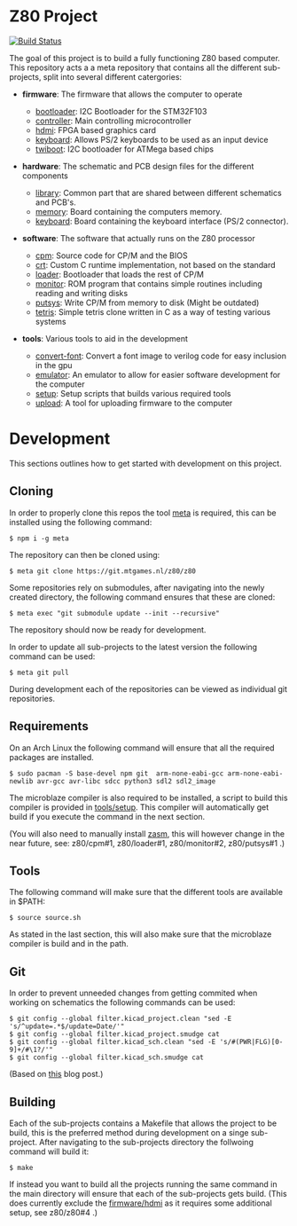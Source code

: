# Z80 Project
[![Build Status](https://ci.mtgames.nl/api/badges/z80/z80/status.svg)](https://ci.mtgames.nl/z80/z80)

The goal of this project is to build a fully functioning Z80 based computer.
This repository acts a a meta repository that contains all the different sub-projects, split into several different catergories:

- **firmware**: The firmware that allows the computer to operate
	- [bootloader](https://git.mtgames.nl/z80/bootloader): I2C Bootloader for the STM32F103
	- [controller](https://git.mtgames.nl/z80/controller): Main controlling microcontroller
	- [hdmi](https://git.mtgames.nl/z80/hdmi): FPGA based graphics card
	- [keyboard](https://git.mtgames.nl/z80/keyboard): Allows PS/2 keyboards to be used as an input device
	- [twiboot](https://git.mtgames.nl/z80/twiboot): I2C bootloader for ATMega based chips

- **hardware**: The schematic and PCB design files for the different components
	- [library](https://git.mtgames.nl/z80/library): Common part that are shared between different schematics and PCB's.
	- [memory](https://git.mtgames.nl/z80/memory): Board containing the computers memory.
	- [keyboard](https://git.mtgames.nl/z80/keyboard): Board containing the keyboard interface (PS/2 connector).

- **software**: The software that actually runs on the Z80 processor
	- [cpm](https://git.mtgames.nl/z80/cpm): Source code for CP/M and the BIOS
	- [crt](https://git.mtgames.nl/z80/crt): Custom C runtime implementation, not based on the standard
	- [loader](https://git.mtgames.nl/z80/loader): Bootloader that loads the rest of CP/M
	- [monitor](https://git.mtgames.nl/z80/monitor): ROM program that contains simple routines including reading and writing disks
	- [putsys](https://git.mtgames.nl/z80/putsys): Write CP/M from memory to disk (Might be outdated)
	- [tetris](https://git.mtgames.nl/z80/tetris): Simple tetris clone written in C as a way of testing various systems

- **tools**: Various tools to aid in the development
	- [convert-font](https://git.mtgames.nl/z80/convert-font): Convert a font image to verilog code for easy inclusion in the gpu
	- [emulator](https://git.mtgames.nl/z80/emulator): An emulator to allow for easier software development for the computer
	- [setup](https://git.mtgames.nl/z80/setup): Setup scripts that builds various required tools
	- [upload](https://git.mtgames.nl/z80/upload): A tool for uploading firmware to the computer

# Development
This sections outlines how to get started with development on this project.

## Cloning
In order to properly clone this repos the tool [meta](https://github.com/mateodelnorte/meta) is required, this can be installed using the following command:
```
$ npm i -g meta
```
The repository can then be cloned using:
```
$ meta git clone https://git.mtgames.nl/z80/z80
```
Some repositories rely on submodules, after navigating into the newly created directory, the following command ensures that these are cloned:
```
$ meta exec "git submodule update --init --recursive"
```
The repository should now be ready for development.

In order to update all sub-projects to the latest version the following command can be used:
```
$ meta git pull
```

During development each of the repositories can be viewed as individual git repositories.

## Requirements
On an Arch Linux the following command will ensure that all the required packages are installed.
```
$ sudo pacman -S base-devel npm git  arm-none-eabi-gcc arm-none-eabi-newlib avr-gcc avr-libc sdcc python3 sdl2 sdl2_image
```

The microblaze compiler is also required to be installed, a script to build this compiler is provided in [tools/setup](https://git.mtgames.nl/z80/setup).
This compiler will automatically get build if you execute the command in the next section.

(You will also need to manually install [zasm](https://aur.archlinux.org/packages/zasm), this will however change in the near future, see: z80/cpm#1, z80/loader#1, z80/monitor#2, z80/putsys#1 .)

## Tools
The following command will make sure that the different tools are available in $PATH:
```
$ source source.sh
```
As stated in the last section, this will also make sure that the microblaze compiler is build and in the path.


## Git
In order to prevent unneeded changes from getting commited when working on schematics the following commands can be used:
```
$ git config --global filter.kicad_project.clean "sed -E 's/^update=.*$/update=Date/'"
$ git config --global filter.kicad_project.smudge cat
$ git config --global filter.kicad_sch.clean "sed -E 's/#(PWR|FLG)[0-9]+/#\1?/'"
$ git config --global filter.kicad_sch.smudge cat
```

(Based on [this](https://jnavila.github.io/plotkicadsch/) blog post.)


## Building
Each of the sub-projects contains a Makefile that allows the project to be build, this is the preferred method during development on a singe sub-project.
After navigating to the sub-projects directory the follwoing command will build it:
```
$ make
```
If instead you want to build all the projects running the same command in the main directory will ensure that each of the sub-projects gets build.
(This does currently exclude the [firmware/hdmi](https://git.mtgames.nl/z80/hdmi) as it requires some additional setup, see z80/z80#4 .)
